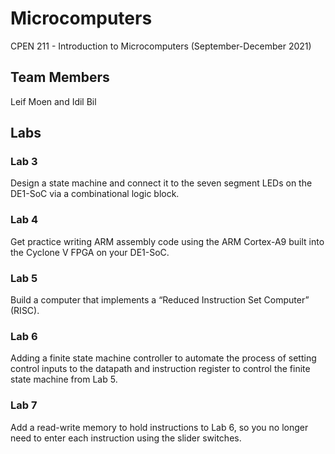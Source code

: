 # Microcomputers
CPEN 211 - Introduction to Microcomputers (September-December 2021)

## Team Members
Leif Moen and Idil Bil

## Labs
### Lab 3
Design a state machine and connect it to the seven segment LEDs on the DE1-SoC via a combinational logic block.

### Lab 4
Get practice writing ARM assembly code using the ARM Cortex-A9 built into the Cyclone V FPGA on your DE1-SoC.

### Lab 5
Build a computer that implements a “Reduced Instruction Set Computer” (RISC).

### Lab 6
Adding a finite state machine controller to automate the process of setting control inputs to the datapath and instruction register to control the finite state machine from Lab 5.

### Lab 7
Add a read-write memory to hold instructions to Lab 6, so you no longer need to enter each instruction using the slider switches.
